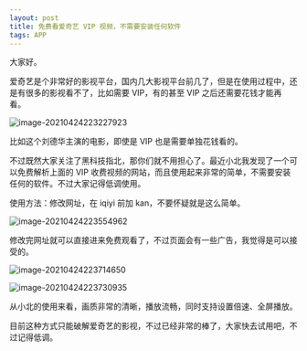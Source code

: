 ```yaml
---
layout: post
title: 免费看爱奇艺 VIP 视频，不需要安装任何软件
tags: APP
---
```


大家好。

爱奇艺是个非常好的影视平台，国内几大影视平台前几了，但是在使用过程中，还是有很多的影视看不了，比如需要 VIP，有的甚至 VIP 之后还需要花钱才能再看。

![image-20210424223227923](https://7465-test-3c9b5e-books-1301492295.tcb.qcloud.la/images/compress_image-20210424223227923.png)

比如这个刘德华主演的电影，即使是 VIP 也是需要单独花钱看的。

不过既然大家关注了黑科技指北，那你们就不用担心了。最近小北我发现了一个可以免费解析上面的 VIP 收费视频的网站，而且使用起来非常的简单，不需要安装任何的软件。不过大家记得低调使用。

使用方法：修改网址，在 iqiyi 前加 kan，不要怀疑就是这么简单。

![image-20210424223554962](https://7465-test-3c9b5e-books-1301492295.tcb.qcloud.la/images/compress_image-20210424223554962.png)

修改完网址就可以直接进来免费观看了，不过页面会有一些广告，我觉得是可以接受的。

![image-20210424223714650](https://7465-test-3c9b5e-books-1301492295.tcb.qcloud.la/images/compress_image-20210424223714650.png)

![image-20210424223730935](https://7465-test-3c9b5e-books-1301492295.tcb.qcloud.la/images/compress_image-20210424223730935.png)

从小北的使用来看，画质非常的清晰，播放流畅，同时支持设置倍速、全屏播放。

目前这种方式只能破解爱奇艺的影视，不过已经非常的棒了，大家快去试用吧，不过记得低调。